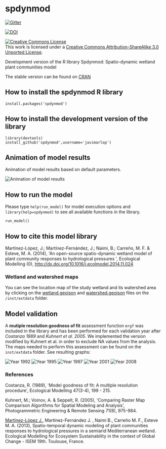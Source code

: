 spdynmod
========

[![Gitter](https://badges.gitter.im/Join%20Chat.svg)](https://gitter.im/javimarlop/spdynmod?utm_source=badge&utm_medium=badge&utm_campaign=pr-badge&utm_content=badge)

[![DOI](https://zenodo.org/badge/4755/javimarlop/spdynmod.png)](http://dx.doi.org/10.5281/zenodo.10624)

<a rel="license" href="http://creativecommons.org/licenses/by-sa/3.0/deed.en_US"><img alt="Creative Commons License" style="border-width:0" src="http://i.creativecommons.org/l/by-sa/3.0/88x31.png" /></a><br />This work is licensed under a <a rel="license" href="http://creativecommons.org/licenses/by-sa/3.0/deed.en_US">Creative Commons Attribution-ShareAlike 3.0 Unported License</a>.

Development version of the R library Spdynmod: Spatio-dynamic wetland plant communities model

The stable version can be found on [CRAN](http://cran.r-project.org/web/packages/spdynmod/index.html)

## How to install the spdynmod R library

```
install.packages('spdynmod')
```

## How to install the development version of the library

```
library(devtools)
install_github('spdynmod',username='javimarlop')
```

## Animation of model results

Animation of model results based on default parameters.

![Animation of model results](movie.gif)

## How to run the model

Please type `help(run_model)` for model execution options and `library(help=spdynmod)` to see all available functions in the library.

```
run_model()
```

## How to cite this model library

Martínez-López, J.; Martínez-Fernández, J.; Naimi, B.; Carreño, M. F. & Esteve, M. A. (2014), 'An open-source spatio-dynamic wetland model of plant community responses to hydrological pressures ', Ecological Modelling (0),  http://dx.doi.org/10.1016/j.ecolmodel.2014.11.024

### Wetland and watershed maps

You can see the location map of the study wetland and its watershed area by clicking on the [wetland.geojson](https://github.com/javimarlop/spdynmod/blob/master/inst/extdata/wetland.geojson) and [watershed.geojson](https://github.com/javimarlop/spdynmod/blob/master/inst/extdata/watershed.geojson) files on the `/inst/extdata` folder.

## Model validation

A **mutiple resolution goodness of fit** assessment function `mrgf` was included in the library and has been performed for each validation year after *Costanza 1989* and *Kuhnert et al. 2005*. We implemented the version modified by Kuhnert et al. in order to exclude NA values from the analysis. The maps needed to perform this assessment can be found on the `inst/extdata` folder. See resulting graphs:

![Year 1992](mrgf_1992k0.png)
![Year 1995](mrgf_1995k0.png)
![Year 1997](mrgf_1997k0.png)
![Year 2001](mrgf_2001k0.png)
![Year 2008](mrgf_2008k0.png)

### References

Costanza, R. (1989), 'Model goodness of fit: A multiple resolution procedure', Ecological Modelling  47(3-4), 199 - 215.

Kuhnert, M.; Voinov, A. & Seppelt, R. (2005), 'Comparing Raster Map Comparison Algorithms for Spatial Modeling and Analysis', Photogrammetric Engineering & Remote Sensing 71(8), 975-984.

[Martínez-López J.](http://webs.um.es/javier.martinez/miwiki/lib/exe/fetch.php?id=inicio&cache=cache&media=isem2013_jml.pdf), Martínez-Fernández J. , Naimi B., Carreño M. F., Esteve M. A. (2013), Spatio-temporal dynamic modeling of plant communities responses to hydrological pressures in a semiarid Mediterranean wetland. Ecological Modelling for Ecosystem Sustainability in the context of Global Change - ISEM 19th. Toulouse, France.

